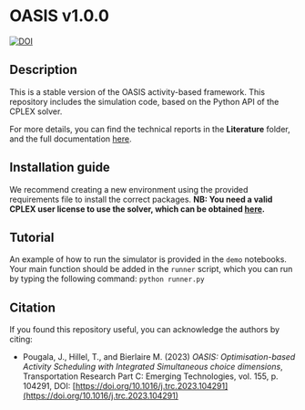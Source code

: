 # OASIS v1.0.0

[![DOI](https://zenodo.org/badge/685457042.svg)](https://zenodo.org/badge/latestdoi/685457042)

## Description

This is a stable version of the OASIS activity-based framework. This repository includes the simulation code, based on the Python API of the CPLEX solver.

For more details, you can find the technical reports in the **Literature** folder, and the full documentation [here](https://oasis-abm.readthedocs.io/en/latest/).

## Installation guide   

We recommend creating a new environment using the provided requirements file to install the correct packages. 
**NB: You need a valid CPLEX user license to use the solver, which can be obtained [here](https://www.ibm.com/academic/topic/data-science).**

## Tutorial 

An example of how to run the simulator is provided in the ``demo`` notebooks. Your main function should be added in the ``runner`` script, which you can run by typing the following command:
``python runner.py``

## Citation

If you found this repository useful, you can acknowledge the authors by citing:

* Pougala, J., Hillel, T., and Bierlaire M. (2023) *OASIS: Optimisation-based Activity Scheduling with Integrated Simultaneous choice dimensions*, Transportation Research Part C: Emerging Technologies, vol. 155, p. 104291, DOI: [https://doi.org/10.1016/j.trc.2023.104291](https://doi.org/10.1016/j.trc.2023.104291)


